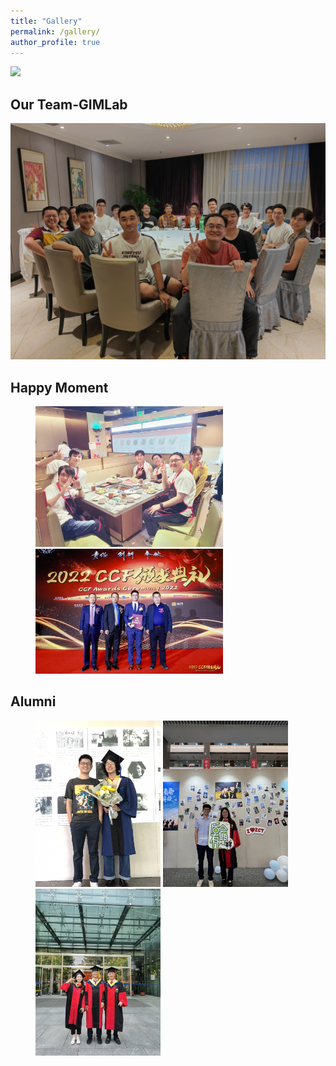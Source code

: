 ```yaml
---
title: "Gallery"
permalink: /gallery/
author_profile: true
---
```


<img src='/images/500x300.png'>

## Our Team-GIMLab
<img src='/images/jucan_2023_09.jpeg'>

## Happy Moment

<figure>
<img src='/images/xiangshang2022_10.jpeg' width=300/>
<img src='/images/ccf_youbo.jpeg' width=300/>
</figure>


## Alumni

<figure>
<img src='/images/lushengjian.jpeg' width=200/>
<img src='/images/lihan.jpeg' width=200/>
<img src='/images/tanlong_zoumo.jpeg' width=200/>
</figure>
